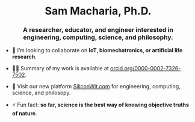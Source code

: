 <h1 align="center"> Sam Macharia, Ph.D. </h1>
<h3 align="center">A researcher, educator, and engineer interested in engineering, computing, science, and philosophy.</h3>

<!-- • Looking to collaborate on IoT, biomechatronics, or artificial life research. -->
<!-- • https://SiliconWit.com -->

<!-- - 🔭 I’m currently working on a [biomechatronics-related project](https://doi.org/10.1016/j.bios.2022.114011). -->

<!-- - 🌱 I’m currently learning **biomechanics, computing, and philosophy of science**. -->

- 👯 I’m looking to collaborate on **IoT, biomechatronics, or artificial life research**.

<!-- - 🤝 I’m looking for **research problems and rational discussions**. -->

- 👨‍💻 Summary of my work is available at [orcid.org/0000-0002-7326-7502](https://orcid.org/0000-0002-7326-7502).

- 📝 Visit our new platform [SiliconWit.com](https://SiliconWit.com) for engineering, computing, science, and philosopy. 

<!-- - 💬 We can talk about **engineering, computing, science, or philosopy**. -->

<!-- - 📄 Know about my experiences: [linktr.ee/SamMachariaPhD](https://linktr.ee/SamMachariaPhD). -->

- ⚡ Fun fact: **so far, science is the best way of knowing objective truths of nature**.

<!-- ### Blogs posts -->
<!-- BLOG-POST-LIST:START -->
<!-- BLOG-POST-LIST:END -->
<!--
<h3 align="left">Connect with me:</h3>
<p align="left">
<a href="https://twitter.com/sammachariaphd" target="blank"><img align="center" src="https://raw.githubusercontent.com/rahuldkjain/github-profile-readme-generator/master/src/images/icons/Social/twitter.svg" alt="sammachariaphd" height="30" width="40" /></a>
<a href="https://linkedin.com/in/sammachariaphd" target="blank"><img align="center" src="https://raw.githubusercontent.com/rahuldkjain/github-profile-readme-generator/master/src/images/icons/Social/linked-in-alt.svg" alt="sammachariaphd" height="30" width="40" /></a>
<a href="https://stackoverflow.com/users/7842910" target="blank"><img align="center" src="https://raw.githubusercontent.com/rahuldkjain/github-profile-readme-generator/master/src/images/icons/Social/stack-overflow.svg" alt="7842910" height="30" width="40" /></a>
<a href="https://fb.com/sammachariaphd" target="blank"><img align="center" src="https://raw.githubusercontent.com/rahuldkjain/github-profile-readme-generator/master/src/images/icons/Social/facebook.svg" alt="sammachariaphd" height="30" width="40" /></a>
<a href="https://instagram.com/sammachariaphd" target="blank"><img align="center" src="https://raw.githubusercontent.com/rahuldkjain/github-profile-readme-generator/master/src/images/icons/Social/instagram.svg" alt="sammachariaphd" height="30" width="40" /></a>
<a href="https://sammachariaphd.medium.com" target="blank"><img align="center" src="https://raw.githubusercontent.com/rahuldkjain/github-profile-readme-generator/master/src/images/icons/Social/medium.svg" alt="@sammachariaphd" height="30" width="40" /></a>
<a href="https://www.youtube.com/c/sammachariaphd" target="blank"><img align="center" src="https://raw.githubusercontent.com/rahuldkjain/github-profile-readme-generator/master/src/images/icons/Social/youtube.svg" alt="sammachariaphd" height="30" width="40" /></a>
</p>

<h3 align="left">Languages and Tools:</h3>
<p align="left"> <a href="https://www.arduino.cc/" target="_blank" rel="noreferrer"> <img src="https://cdn.worldvectorlogo.com/logos/arduino-1.svg" alt="arduino" width="40" height="40"/> </a> <a href="https://www.blender.org/" target="_blank" rel="noreferrer"> <img src="https://download.blender.org/branding/community/blender_community_badge_white.svg" alt="blender" width="40" height="40"/> </a> <a href="https://www.cprogramming.com/" target="_blank" rel="noreferrer"> <img src="https://raw.githubusercontent.com/devicons/devicon/master/icons/c/c-original.svg" alt="c" width="40" height="40"/> </a> <a href="https://www.w3schools.com/cpp/" target="_blank" rel="noreferrer"> <img src="https://raw.githubusercontent.com/devicons/devicon/master/icons/cplusplus/cplusplus-original.svg" alt="cplusplus" width="40" height="40"/> </a> <a href="https://www.w3schools.com/css/" target="_blank" rel="noreferrer"> <img src="https://raw.githubusercontent.com/devicons/devicon/master/icons/css3/css3-original-wordmark.svg" alt="css3" width="40" height="40"/> </a> <a href="https://git-scm.com/" target="_blank" rel="noreferrer"> <img src="https://www.vectorlogo.zone/logos/git-scm/git-scm-icon.svg" alt="git" width="40" height="40"/> </a> <a href="https://www.w3.org/html/" target="_blank" rel="noreferrer"> <img src="https://raw.githubusercontent.com/devicons/devicon/master/icons/html5/html5-original-wordmark.svg" alt="html5" width="40" height="40"/> </a> <a href="https://developer.mozilla.org/en-US/docs/Web/JavaScript" target="_blank" rel="noreferrer"> <img src="https://raw.githubusercontent.com/devicons/devicon/master/icons/javascript/javascript-original.svg" alt="javascript" width="40" height="40"/> </a> <a href="https://www.linux.org/" target="_blank" rel="noreferrer"> <img src="https://raw.githubusercontent.com/devicons/devicon/master/icons/linux/linux-original.svg" alt="linux" width="40" height="40"/> </a> <a href="https://www.python.org" target="_blank" rel="noreferrer"> <img src="https://raw.githubusercontent.com/devicons/devicon/master/icons/python/python-original.svg" alt="python" width="40" height="40"/> </a> <a href="https://www.rust-lang.org" target="_blank" rel="noreferrer"> <img src="https://raw.githubusercontent.com/devicons/devicon/master/icons/rust/rust-plain.svg" alt="rust" width="40" height="40"/> </a> <a href="https://scikit-learn.org/" target="_blank" rel="noreferrer"> <img src="https://upload.wikimedia.org/wikipedia/commons/0/05/Scikit_learn_logo_small.svg" alt="scikit_learn" width="40" height="40"/> </a> <a href="https://www.tensorflow.org" target="_blank" rel="noreferrer"> <img src="https://www.vectorlogo.zone/logos/tensorflow/tensorflow-icon.svg" alt="tensorflow" width="40" height="40"/> </a> </p>
-->
<!--
<p><img align="center" src="https://github-readme-stats.vercel.app/api/top-langs?username=sammachariaphd&show_icons=true&locale=en&layout=compact" alt="sammachariaphd" /></p>
-->

